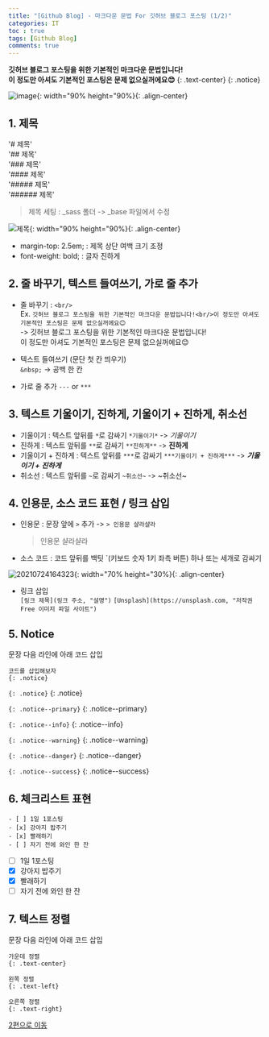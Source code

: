 ```yaml
---
title: "[Github Blog] - 마크다운 문법 For 깃허브 블로그 포스팅 (1/2)"
categories: IT
toc : true
tags: [Github Blog] 
comments: true
---
```


**깃허브 블로그 포스팅을 위한 기본적인 마크다운 문법입니다!<br/>이 정도만 아셔도 기본적인 포스팅은 문제 없으실꺼에요😊**
{: .text-center}
{: .notice}

![image](https://user-images.githubusercontent.com/86281619/126859554-45f23910-0618-4ecb-b2fe-fd1a0b340eff.png){: width="90% height="90%}{: .align-center}

## 1. 제목

'# 제목'<br/>
'## 제목'<br/>
'### 제목'<br/>
'#### 제목'<br/>
'##### 제목'<br/>
'###### 제목'

> 제목 세팅 : _sass 폴더 -> _base 파일에서 수정

![제목](https://user-images.githubusercontent.com/86281619/126860055-36668e18-d13e-460c-b9c8-6cc95b697a7b.png){: width="90% height="90%}{: .align-center}

  * margin-top: 2.5em; : 제목 상단 여백 크기 조정
  * font-weight: bold; : 글자 진하게

## 2. 줄 바꾸기, 텍스트 들여쓰기, 가로 줄 추가

* 줄 바꾸기 : `<br/>`<br/>
  Ex. `깃허브 블로그 포스팅을 위한 기본적인 마크다운 문법입니다!<br/>이 정도만 아셔도 기본적인 포스팅은 문제 없으실꺼에요😊`<br/>
  -> 깃허브 블로그 포스팅을 위한 기본적인 마크다운 문법입니다!<br/>이 정도만 아셔도 기본적인 포스팅은 문제 없으실꺼에요😊

* 텍스트 들여쓰기 (문단 첫 칸 띄우기)<br/>
  `&nbsp;` -> 공백 한 칸

* 가로 줄 추가
  `---` or `***`

## 3. 텍스트 기울이기, 진하게, 기울이기 + 진하게, 취소선

* 기울이기 : 텍스트 앞뒤를 `*`로 감싸기 `*기울이기*` -> *기울이기* 
* 진하게 : 텍스트 앞뒤를 `**`로 감싸기 `**진하게**` -> **진하게**
* 기울이기 + 진하게 : 텍스트 앞뒤를 `***`로 감싸기 `***기울이기 + 진하게***` -> ***기울이기 + 진하게***
* 취소선 : 텍스트 앞뒤를 `~`로 감싸기 `~취소선~` -> ~취소선~

## 4. 인용문, 소스 코드 표현 / 링크 삽입

* 인용문 : 문장 앞에 `>` 추가 -> `> 인용문 샬라샬라`<br/>
  > 인용문 샬라샬라

* 소스 코드 : 코드 앞뒤를 백팃 `(키보드 숫자 1키 좌측 버튼) 하나 또는 세개로 감싸기
 
 ![20210724164323](https://user-images.githubusercontent.com/86281619/126861415-fe8ef81f-ecb2-4502-9511-b8ef6c8ab4df.png){: width="70% height="30%}{: .align-center}

* 링크 삽입<br/>
  `[링크 제목](링크 주소, "설명")`
  `[Unsplash](https://unsplash.com, "저작권 Free 이미지 파일 사이트")`

## 5. Notice 

문장 다음 라인에 아래 코드 삽입<br/>
```
코드를 삽입해보자
{: .notice}
```

`{: .notice}`
{: .notice}

`{: .notice--primary}`
{: .notice--primary}

`{: .notice--info}`
{: .notice--info}

`{: .notice--warning}`
{: .notice--warning}

`{: .notice--danger}`
{: .notice--danger}

`{: .notice--success}`
{: .notice--success}


## 6. 체크리스트 표현

```
- [ ] 1일 1포스팅
- [x] 강아지 밥주기
- [x] 빨래하기
- [ ] 자기 전에 와인 한 잔
```
- [ ] 1일 1포스팅
- [x] 강아지 밥주기
- [x] 빨래하기
- [ ] 자기 전에 와인 한 잔

## 7. 텍스트 정렬

문장 다음 라인에 아래 코드 삽입

```
가운데 정렬
{: .text-center}

왼쪽 정렬
{: .text-left}

오른쪽 정렬
{: .text-right}
```

[2편으로 이동](https://readyfornewnormal.github.io/it/IT2/)
